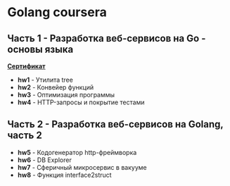 # Golang coursera

## Часть 1 - Разработка веб-сервисов на Go - основы языка

[__Сертификат__](https://coursera.org/share/ba0ad9e93820114cd4728cfde426eb62)

* __hw1__ - Утилита tree
* __hw2__ - Конвейер функций
* __hw3__ - Оптимизация программы
* __hw4__ - HTTP-запросы и покрытие тестами

## Часть 2 - Разработка веб-сервисов на Golang, часть 2

* __hw5__ - Кодогенератор http-фреймворка
* __hw6__ - DB Explorer
* __hw7__ - Сферичный микросервис в вакууме
* __hw8__ - Функция interface2struct
